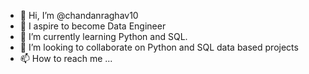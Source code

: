 - 👋 Hi, I’m @chandanraghav10
- 👀 I aspire to become Data Engineer
- 🌱 I’m currently learning Python and SQL.
- 💞️ I’m looking to collaborate on Python and SQL data based projects
- 📫 How to reach me ...

<!---
chandanraghav10/chandanraghav10 is a ✨ special ✨ repository because its `README.md` (this file) appears on your GitHub profile.
You can click the Preview link to take a look at your changes.
--->
